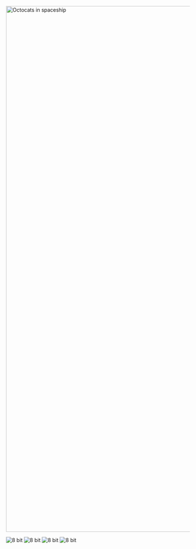 <img width="1439" alt="Octocats in spaceship" src="https://user-images.githubusercontent.com/586779/118148716-dace5900-b3de-11eb-9a4d-e2414b38546f.png">

![8 bit](https://user-images.githubusercontent.com/586779/119379404-70929f80-bc8d-11eb-9bc0-4d0929636edb.gif)
![8 bit](https://user-images.githubusercontent.com/586779/119379404-70929f80-bc8d-11eb-9bc0-4d0929636edb.gif)
![8 bit](https://user-images.githubusercontent.com/586779/119379404-70929f80-bc8d-11eb-9bc0-4d0929636edb.gif)
![8 bit](https://user-images.githubusercontent.com/586779/119379404-70929f80-bc8d-11eb-9bc0-4d0929636edb.gif)

<!--
**scotttesler/scotttesler** is a ✨ _special_ ✨ repository because its `README.md` (this file) appears on your GitHub profile.

Here are some ideas to get you started:

- 🔭 I’m currently working on ...
- 🌱 I’m currently learning ...
- 👯 I’m looking to collaborate on ...
- 🤔 I’m looking for help with ...
- 💬 Ask me about ...
- 📫 How to reach me: ...
- 😄 Pronouns: ...
- ⚡ Fun fact: ...
-->

